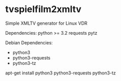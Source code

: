 tvspielfilm2xmltv
=================

Simple XMLTV generator for Linux VDR

Dependencies:
	python >= 3.2
	requests
	pytz


Debian Dependencies:
- python3
- python3-requests
- python3-tz

 apt-get install python3 python3-requests python3-tz
